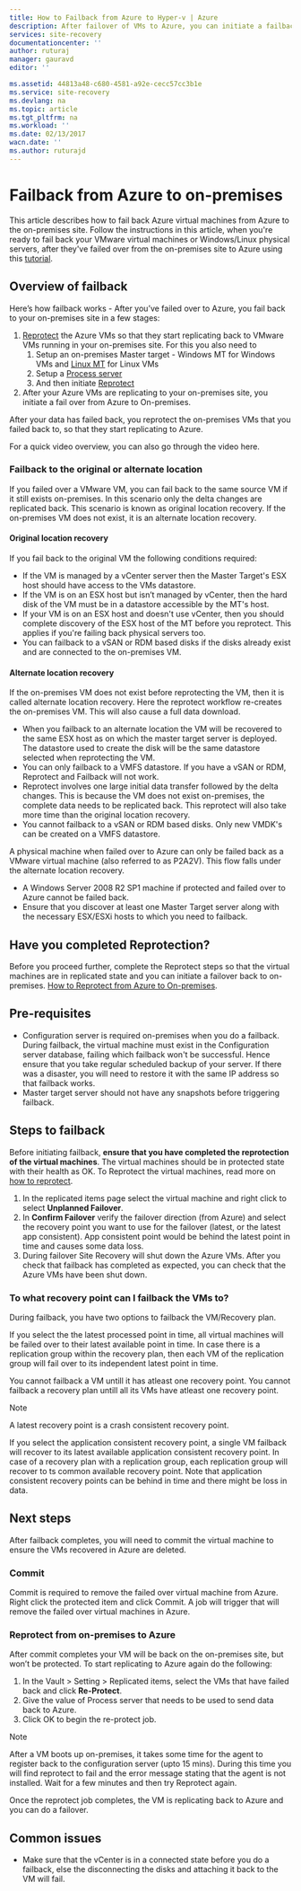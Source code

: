 ```yaml
---
title: How to Failback from Azure to Hyper-v | Azure
description: After failover of VMs to Azure, you can initiate a failback to bring VMs back to on-premises. Learn the steps how to failback.
services: site-recovery
documentationcenter: ''
author: ruturaj
manager: gauravd
editor: ''

ms.assetid: 44813a48-c680-4581-a92e-cecc57cc3b1e
ms.service: site-recovery
ms.devlang: na
ms.topic: article
ms.tgt_pltfrm: na
ms.workload: ''
ms.date: 02/13/2017
wacn.date: ''
ms.author: ruturajd
---
```


# Failback from Azure to on-premises
This article describes how to fail back Azure virtual machines from Azure to the on-premises site. Follow the instructions in this article, when you're ready to fail back your VMware virtual machines or Windows/Linux physical servers, after they've failed over from the on-premises site to Azure using this [tutorial](./site-recovery-vmware-to-azure-classic.md).

## Overview of failback
Here’s how failback works - After you’ve failed over to Azure, you fail back to your on-premises site in a few stages:

1. [Reprotect](./site-recovery-how-to-reprotect.md) the Azure VMs so that they start replicating back to VMware VMs running in your on-premises site. For this you also need to 
    1. Setup an on-premises Master target - Windows MT for Windows VMs and [Linux MT](./site-recovery-how-to-install-linux-master-target.md) for Linux VMs
    2. Setup a [Process server](./site-recovery-vmware-setup-azure-ps-resource-manager.md)
    3. And then initiate [Reprotect](./site-recovery-how-to-reprotect.md)
5. After your Azure VMs are replicating to your on-premises site, you initiate a fail over from Azure to On-premises.

After your data has failed back, you reprotect the on-premises VMs that you failed back to, so that they start replicating to Azure.

For a quick video overview, you can also go through the video here.

### Failback to the original or alternate location

If you failed over a VMware VM, you can fail back to the same source VM if it still exists on-premises. In this scenario only the delta changes are replicated back. This scenario is known as original location recovery. If the on-premises VM does not exist, it is an alternate location recovery.

#### Original location recovery

If you fail back to the original VM the following conditions required:
* If the VM is managed by a vCenter server then the Master Target's ESX host should have access to the VMs datastore.
* If the VM is on an ESX host but isn’t managed by vCenter, then the hard disk of the VM must be in a datastore accessible by the MT's host.
* If your VM is on an ESX host and doesn't use vCenter, then you should complete discovery of the ESX host of the MT before you reprotect. This applies if you're failing back physical servers too.
* You can failback to a vSAN or RDM based disks if the disks already exist and are connected to the on-premises VM.

#### Alternate location recovery
If the on-premises VM does not exist before reprotecting the VM, then it is called alternate location recovery. Here the reprotect workflow re-creates the on-premises VM. This will also cause a full data download.

* When you failback to an alternate location the VM will be recovered to the same ESX host as on which the master target server is deployed. The datastore used to create the disk will be the same datastore selected when reprotecting the VM.
* You can only failback to a VMFS datastore. If you have a vSAN or RDM, Reprotect and Failback will not work.
* Reprotect involves one large initial data transfer followed by the delta changes. This is because the VM does not exist on-premises, the complete data needs to be replicated back. This reprotect will also take more time than the original location recovery.
* You cannot failback to a vSAN or RDM based disks. Only new VMDK's can be created on a VMFS datastore.

A physical machine when failed over to Azure can only be failed back as a VMware virtual machine (also referred to as P2A2V). This flow falls under the alternate location recovery.

* A Windows Server 2008 R2 SP1 machine if protected and failed over to Azure cannot be failed back.
* Ensure that you discover at least one Master Target server along with the necessary ESX/ESXi hosts to which you need to failback.

## Have you completed Reprotection?
Before you proceed further, complete the Reprotect steps so that the virtual machines are in replicated state and you can initiate a failover back to on-premises.
[How to Reprotect from Azure to On-premises](./site-recovery-how-to-reprotect.md).

## Pre-requisites

* Configuration server is required on-premises when you do a failback. During failback, the virtual machine must exist in the Configuration server database, failing which failback won't be successful. Hence ensure that you take regular scheduled backup of your server. If there was a disaster, you will need to restore it with the same IP address so that failback works.
* Master target server should not have any snapshots before triggering failback.

## Steps to failback

Before initiating failback, **ensure that you have completed the reprotection of the virtual machines**. The virtual machines should be in protected state with their health as OK. To Reprotect the virtual machines, read more on [how to reprotect](./site-recovery-how-to-reprotect.md).

1. In the replicated items page select the virtual machine and right click to select **Unplanned Failover**.
2. In **Confirm Failover** verify the failover direction (from Azure) and select the recovery point you want to use for the failover (latest, or the latest app consistent). App consistent point would be behind the latest point in time and causes some data loss.
3. During failover Site Recovery will shut down the Azure VMs. After you check that failback has completed as expected, you can check that the Azure VMs have been shut down.

### To what recovery point can I failback the VMs to?

During failback, you have two options to failback the VM/Recovery plan.

If you select the the latest processed point in time, all virtual machines will be failed over to their latest available point in time. In case there is a replication group within the recovery plan, then each VM of the replication group will fail over to its independent latest point in time.

You cannot failback a VM untill it has atleast one recovery point. You cannot failback a recovery plan untill all its VMs have atleast one recovery point.

> [!NOTE]
> A latest recovery point is a crash consistent recovery point.

If you select the application consistent recovery point, a single VM failback will recover to its latest available application consistent recovery point. In case of a recovery plan with a replication group, each replication group will recover to ts common available recovery point.
Note that application consistent recovery points can be behind in time and there might be loss in data.

## Next steps

After failback completes, you will need to commit the virtual machine to ensure the VMs recovered in Azure are deleted.

### Commit
Commit is required to remove the failed over virtual machine from Azure.
Right click the protected item and click Commit. A job will trigger that will remove the failed over virtual machines in Azure.

### Reprotect from on-premises to Azure

After commit completes your VM will be back on the on-premises site, but won’t be protected. To start replicating to Azure again do the following:

1. In the Vault > Setting > Replicated items, select the VMs that have failed back and click **Re-Protect**.
2. Give the value of Process server that needs to be used to send data back to Azure.
3. Click OK to begin the re-protect job.

> [!NOTE]
> After a VM boots up on-premises, it takes some time for the agent to register back to the configuration server (upto 15 mins). During this time you will find reprotect to fail and the error message stating that the agent is not installed. Wait for a few minutes and then try Reprotect again.

Once the reprotect job completes, the VM is replicating back to Azure and you can do a failover.

## Common issues
* Make sure that the vCenter is in a connected state before you do a failback, else the disconnecting the disks and attaching it back to the VM will fail.